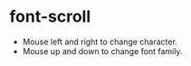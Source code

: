 font-scroll
===========
* Mouse left and right to change character.
* Mouse up and down to change font family.
